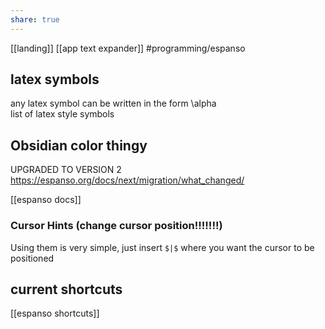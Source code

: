 ```yaml
---
share: true
---
```

[[landing]]
[[app text expander]] #programming/espanso 

## latex symbols 
any latex symbol can be written in the form \alpha\
list of latex style symbols 

## Obsidian color thingy

UPGRADED TO VERSION 2
https://espanso.org/docs/next/migration/what_changed/

[[espanso docs]]

### Cursor Hints (change cursor position!!!!!!!)
Using them is very simple, just insert `$|$` where you want the cursor to be positioned

## current shortcuts
[[espanso shortcuts]]